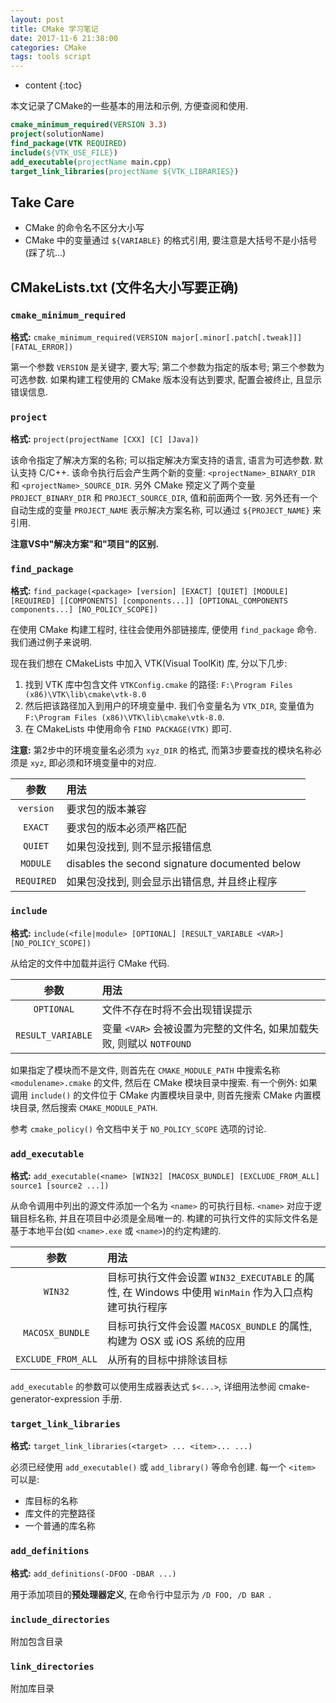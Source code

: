 ```yaml
---
layout: post
title: CMake 学习笔记
date: 2017-11-6 21:38:00
categories: CMake
tags: tools script
---
```


* content
{:toc}

本文记录了CMake的一些基本的用法和示例, 方便查阅和使用. 

```cmake
cmake_minimum_required(VERSION 3.3)
project(solutionName)
find_package(VTK REQUIRED)
include(${VTK_USE_FILE})
add_executable(projectName main.cpp)
target_link_libraries(projectName ${VTK_LIBRARIES})
```




## Take Care

* CMake 的命令名不区分大小写
* CMake 中的变量通过 `${VARIABLE}` 的格式引用, 要注意是大括号不是小括号(踩了坑...)


## CMakeLists.txt (文件名大小写要正确)

### `cmake_minimum_required`

**格式:** `cmake_minimum_required(VERSION major[.minor[.patch[.tweak]]] [FATAL_ERROR])`

第一个参数 `VERSION` 是关键字, 要大写; 第二个参数为指定的版本号; 第三个参数为可选参数. 如果构建工程使用的 CMake 版本没有达到要求, 配置会被终止, 且显示错误信息. 


### `project`

**格式:** `project(projectName [CXX] [C] [Java])`

该命令指定了解决方案的名称; 可以指定解决方案支持的语言, 语言为可选参数. 默认支持 C/C++. 该命令执行后会产生两个新的变量: `<projectName>_BINARY_DIR` 和 `<projectName>_SOURCE_DIR`. 另外 CMake 预定义了两个变量 `PROJECT_BINARY_DIR` 和 `PROJECT_SOURCE_DIR`, 值和前面两个一致. 另外还有一个自动生成的变量 `PROJECT_NAME` 表示解决方案名称, 可以通过 `${PROJECT_NAME}` 来引用. 

**注意VS中"解决方案"和"项目"的区别.**


### `find_package`

**格式:** `find_package(<package> [version] [EXACT] [QUIET] [MODULE] [REQUIRED] [[COMPONENTS] [components...]] [OPTIONAL_COMPONENTS components...] [NO_POLICY_SCOPE])`

在使用 CMake 构建工程时, 往往会使用外部链接库, 便使用 `find_package` 命令. 我们通过例子来说明.

现在我们想在 CMakeLists 中加入 VTK(Visual ToolKit) 库, 分以下几步:

1. 找到 VTK 库中包含文件 `VTKConfig.cmake` 的路径: `F:\Program Files (x86)\VTK\lib\cmake\vtk-8.0`
2. 然后把该路径加入到用户的环境变量中. 我们令变量名为 `VTK_DIR`, 变量值为 `F:\Program Files (x86)\VTK\lib\cmake\vtk-8.0`.
3. 在 CMakeLists 中使用命令 `FIND PACKAGE(VTK)` 即可.

**注意:** 第2步中的环境变量名必须为 `xyz_DIR` 的格式, 而第3步要查找的模块名称必须是 `xyz`, 即必须和环境变量中的对应.  

| 参数 | 用法 |
|:----:|:-----|
| `version` | 要求包的版本兼容 |
| `EXACT` | 要求包的版本必须严格匹配 |
| `QUIET` | 如果包没找到, 则不显示报错信息 |
| `MODULE` | disables the second signature documented below |
| `REQUIRED` | 如果包没找到, 则会显示出错信息, 并且终止程序 |


### `include`

**格式:** `include(<file|module> [OPTIONAL] [RESULT_VARIABLE <VAR>] [NO_POLICY_SCOPE])`

从给定的文件中加载并运行 CMake 代码. 

| 参数 | 用法 |
|:----:|:-----|
| `OPTIONAL` | 文件不存在时将不会出现错误提示 |
| `RESULT_VARIABLE` | 变量 `<VAR>` 会被设置为完整的文件名, 如果加载失败, 则赋以 `NOTFOUND` |

如果指定了模块而不是文件, 则首先在 `CMAKE_MODULE_PATH` 中搜索名称 `<modulename>.cmake` 的文件, 然后在 CMake 模块目录中搜索. 有一个例外: 如果调用 `include()` 的文件位于 CMake 内置模块目录中, 则首先搜索 CMake 内置模块目录, 然后搜索 `CMAKE_MODULE_PATH`.

参考 `cmake_policy()` 令文档中关于 `NO_POLICY_SCOPE` 选项的讨论.

### `add_executable`

**格式:** `add_executable(<name> [WIN32] [MACOSX_BUNDLE] [EXCLUDE_FROM_ALL] source1 [source2 ...])`

从命令调用中列出的源文件添加一个名为 `<name>` 的可执行目标. `<name>` 对应于逻辑目标名称, 并且在项目中必须是全局唯一的. 构建的可执行文件的实际文件名是基于本地平台(如 `<name>.exe` 或 `<name>`)的约定构建的.

| 参数 | 用法 |
|:----:|:-----|
| `WIN32` | 目标可执行文件会设置 `WIN32_EXECUTABLE` 的属性, 在 Windows 中使用 `WinMain` 作为入口点构建可执行程序 |
| `MACOSX_BUNDLE` | 目标可执行文件会设置 `MACOSX_BUNDLE` 的属性, 构建为 OSX 或 iOS 系统的应用 |
| `EXCLUDE_FROM_ALL` | 从所有的目标中排除该目标 |

`add_executable` 的参数可以使用生成器表达式 `$<...>`, 详细用法参阅 cmake-generator-expression 手册.


### `target_link_libraries`

**格式:** `target_link_libraries(<target> ... <item>... ...)`

<target> 必须已经使用 `add_executable()` 或 `add_library()` 等命令创建. 每一个 `<item>` 可以是:
* 库目标的名称
* 库文件的完整路径
* 一个普通的库名称

### `add_definitions`

**格式:** `add_definitions(-DFOO -DBAR ...)`

用于添加项目的**预处理器定义**, 在命令行中显示为 `/D FOO, /D BAR `.  

### `include_directories`

附加包含目录

### `link_directories`

附加库目录

